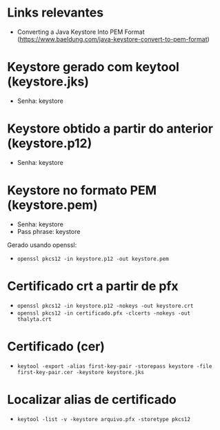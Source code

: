 # Links relevantes

- Converting a Java Keystore Into PEM Format (https://www.baeldung.com/java-keystore-convert-to-pem-format)

# Keystore gerado com keytool (keystore.jks)

- Senha: keystore

# Keystore obtido a partir do anterior (keystore.p12)

- Senha: keystore

# Keystore no formato PEM (keystore.pem)

- Senha: keystore
- Pass phrase: keystore

Gerado usando openssl:

- `openssl pkcs12 -in keystore.p12 -out keystore.pem`

# Certificado crt a partir de pfx 

- `openssl pkcs12 -in keystore.p12 -nokeys -out keystore.crt`
- `openssl pkcs12 -in certificado.pfx -clcerts -nokeys -out thalyta.crt`

# Certificado (cer)

- `keytool -export -alias first-key-pair -storepass keystore -file first-key-pair.cer -keystore keystore.jks`

# Localizar alias de certificado 

- `keytool -list -v -keystore arquivo.pfx -storetype pkcs12`